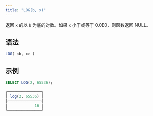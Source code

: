 ```yaml
---
title: "LOG(b, x)"
---
```


返回 `x` 的以 `b` 为底的对数。如果 `x` 小于或等于 0.0E0，则函数返回 NULL。

## 语法

```sql
LOG( <b, x> )
```

## 示例

```sql
SELECT LOG(2, 65536);

┌───────────────┐
│ log(2, 65536) │
├───────────────┤
│            16 │
└───────────────┘
```